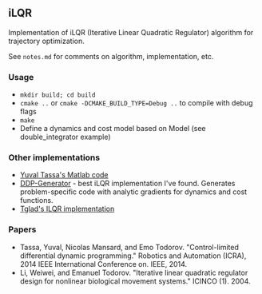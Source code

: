 ## iLQR

Implementation of iLQR (Iterative Linear Quadratic Regulator) algorithm for trajectory optimization.

See `notes.md` for comments on algorithm, implementation, etc. 

### Usage

* `mkdir build; cd build`
* `cmake ..` or `cmake -DCMAKE_BUILD_TYPE=Debug ..` to compile with debug flags
* `make`
* Define a dynamics and cost model based on Model (see double_integrator example)

### Other implementations

* [Yuval Tassa's Matlab code](https://www.mathworks.com/matlabcentral/fileexchange/52069-ilqg-ddp-trajectory-optimization)
* [DDP-Generator](https://github.com/jgeisler0303/DDP-Generator) - best iLQR implementation I've found. Generates problem-specific code with analytic gradients for dynamics and cost functions.
* [Tglad's ILQR implementation](https://github.com/TGlad/ILQR)

### Papers

* Tassa, Yuval, Nicolas Mansard, and Emo Todorov. "Control-limited differential dynamic programming." Robotics and Automation (ICRA), 2014 IEEE International Conference on. IEEE, 2014.
* Li, Weiwei, and Emanuel Todorov. "Iterative linear quadratic regulator design for nonlinear biological movement systems." ICINCO (1). 2004.
